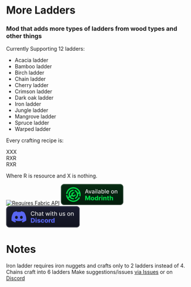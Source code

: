 # More Ladders
### Mod that adds more types of ladders from wood types and other things
Currently Supporting 12 ladders:
- Acacia ladder
- Bamboo ladder
- Birch ladder
- Chain ladder
- Cherry ladder
- Crimson ladder
- Dark oak ladder
- Iron ladder
- Jungle ladder
- Mangrove ladder
- Spruce ladder
- Warped ladder

Every crafting recipe is:

XXX  
RXR  
RXR  <!-- remove and add recipes as img -->

Where R is resource and X is nothing.

[<img src="https://wsrv.nl/?url=https%3A%2F%2Fcdn.jsdelivr.net%2Fnpm%2F%40intergrav%2Fdevins-badges%403%2Fassets%2Fcozy%2Frequires%2Ffabric-api_vector.svg&amp;n=-1" alt="Requires Fabric API">](https://modrinth.com/mod/fabric-api)
[<img src="https://github.com/intergrav/devins-badges/blob/v2/assets/cozy/available/modrinth_64h.png?raw=true" alt="Avaliable on Modrinth" width="170">](https://modrinth.com/mod/moreladders)
[<img src="https://github.com/intergrav/devins-badges/blob/v2/assets/cozy/social/discord-plural_64h.png?raw=true" alt="Chat with us on Discord" width="200">](https://discord.gg/9b9EkrkNZS)

# Notes
Iron ladder requires iron nuggets and crafts only to 2 ladders instead of 4.
Chains craft into 6 ladders
Make suggestions/issues [via Issues](https://github.com/Bocz3k/more-ladders/issues) or on [Discord](https://discord.gg/9b9EkrkNZS)
